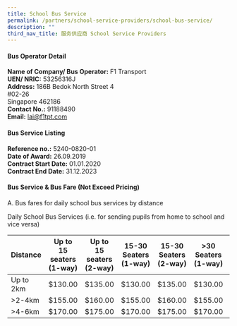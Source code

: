 ```yaml
---
title: School Bus Service
permalink: /partners/school-service-providers/school-bus-service/
description: ""
third_nav_title: 服务供应商 School Service Providers
---
```

#### Bus Operator Detail

**Name of Company/ Bus Operator:** 
F1 Transport<br>
**UEN/ NRIC:** 
53256316J<br>
**Address:** 186B Bedok North Street 4<br>
#02-26<br>
Singapore 462186<br>
**Contact No.:** 
91188490<br>
**Email:** 
lai@f1tpt.com<br>

#### Bus Service Listing

**Reference no.:** 5240-0820-01<br>
**Date of Award:** 26.09.2019<br>
**Contract Start Date:** 01.01.2020<br>
**Contract End Date:** 31.12.2023

#### Bus Service &amp; Bus Fare (Not Exceed Pricing)

A. Bus fares for daily school bus services by distance

Daily School Bus Services (i.e. for sending pupils from home to school and vice versa)



| Distance | Up to 15 seaters (1-way) | Up to 15 seaters (2-way) | 15-30 Seaters (1-way) | 15-30 Seaters (2-way) | &gt;30 Seaters (1-way) | &gt;30 Seaters (2-way) |
| -------- | -------- | -------- | -------- | -------- | -------- |-------- |
| Up to 2km     | $130.00     | $135.00     | $130.00     | $135.00     | $130.00     | $135.00     |
| &gt;2-4km     | $155.00     | $160.00     | $155.00     | $160.00     | $155.00     | $160.00     |
| &gt;4-6km     | $170.00     | $175.00     | $170.00     | $175.00     | $170.00     | $175.00     |
